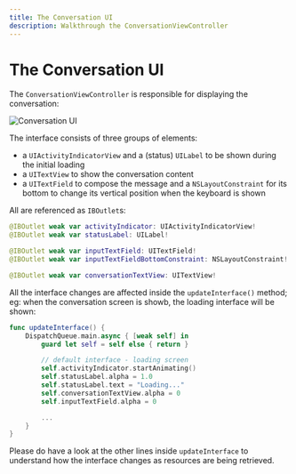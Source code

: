 ```yaml
---
title: The Conversation UI
description: Walkthrough the ConversationViewController
---
```


# The Conversation UI

The `ConversationViewController` is responsible for displaying the conversation:

![Conversation UI](/assets/images/client-sdk/ios-messaging/conversation-ui.png)

The interface consists of three groups of elements:

- a `UIActivityIndicatorView` and a (status) `UILabel` to be shown during the initial loading
- a `UITextView` to show the conversation content
- a `UITextField` to compose the message and a `NSLayoutConstraint` for its bottom to change its vertical position when the keyboard is shown

All are referenced as `IBOutlet`s:

```swift
@IBOutlet weak var activityIndicator: UIActivityIndicatorView!
@IBOutlet weak var statusLabel: UILabel!

@IBOutlet weak var inputTextField: UITextField!
@IBOutlet weak var inputTextFieldBottomConstraint: NSLayoutConstraint!

@IBOutlet weak var conversationTextView: UITextView!
```

All the interface changes are affected inside the `updateInterface()` method; eg: when the conversation screen is showb, the loading interface will be shown:

```swift
func updateInterface() {
    DispatchQueue.main.async { [weak self] in
        guard let self = self else { return }

        // default interface - loading screen
        self.activityIndicator.startAnimating()
        self.statusLabel.alpha = 1.0
        self.statusLabel.text = "Loading..."
        self.conversationTextView.alpha = 0
        self.inputTextField.alpha = 0

        ...
    }
}
```

Please do have a look at the other lines inside `updateInterface` to understand how the interface changes as resources are being retrieved.
